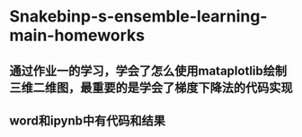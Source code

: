 # Snakebinp-s-ensemble-learning-main-homeworks

## 通过作业一的学习，学会了怎么使用mataplotlib绘制三维二维图，最重要的是学会了梯度下降法的代码实现
## word和ipynb中有代码和结果
